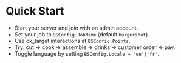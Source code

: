 # Quick Start

- Start your server and join with an admin account.
- Set your job to `BSConfig.JobName` (default `burgershot`).
- Use ox_target interactions at `BSConfig.Points`.
- Try: cut → cook → assemble → drinks → customer order → pay.
- Toggle language by setting `BSConfig.Locale = 'en'|'fr'`.

